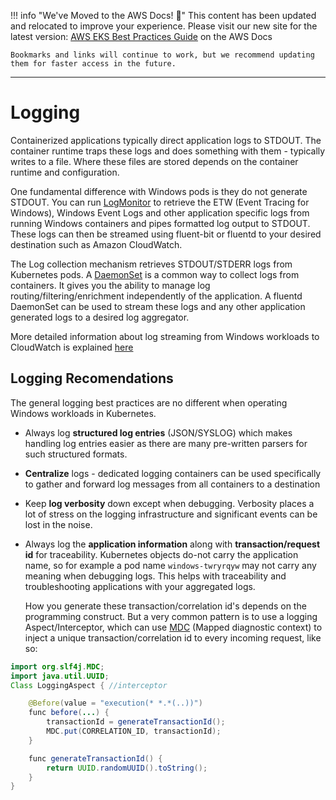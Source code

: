 
!!! info "We've Moved to the AWS Docs! 🚀"
    This content has been updated and relocated to improve your experience. 
    Please visit our new site for the latest version:
    [AWS EKS Best Practices Guide](https://docs.aws.amazon.com/eks/latest/best-practices/windows-logging.html) on the AWS Docs

    Bookmarks and links will continue to work, but we recommend updating them for faster access in the future.

---

# Logging

Containerized applications typically direct application logs to STDOUT. The container runtime traps these logs and does something with them - typically writes to a file. Where these files are stored depends on the container runtime and configuration. 

One fundamental difference with Windows pods is they do not generate STDOUT. You can run [LogMonitor](https://github.com/microsoft/windows-container-tools/tree/master/LogMonitor) to retrieve the ETW (Event Tracing for Windows), Windows Event Logs and other application specific logs from running Windows containers and pipes formatted log output to STDOUT. These logs can then be streamed using fluent-bit or fluentd to your desired destination such as Amazon CloudWatch.

The Log collection mechanism retrieves STDOUT/STDERR logs from Kubernetes pods. A [DaemonSet](https://kubernetes.io/docs/concepts/workloads/controllers/daemonset/) is a common way to collect logs from containers. It gives you the ability to manage log routing/filtering/enrichment independently of the application. A fluentd DaemonSet can be used to stream these logs and any other application generated logs to a desired log aggregator.

More detailed information about log streaming from Windows workloads to CloudWatch is explained [here](https://aws.amazon.com/blogs/containers/streaming-logs-from-amazon-eks-windows-pods-to-amazon-cloudwatch-logs-using-fluentd/) 

## Logging Recomendations

The general logging best practices are no different when operating Windows workloads in Kubernetes. 

* Always log **structured log entries** (JSON/SYSLOG) which makes handling log entries easier as there are many pre-written parsers for such structured formats.
* **Centralize** logs - dedicated logging containers can be used specifically to gather and forward log messages from all containers to a destination
* Keep **log verbosity** down except when debugging. Verbosity places a lot of stress on the logging infrastructure and significant events can be lost in the noise.
* Always log the **application information** along with **transaction/request id** for traceability. Kubernetes objects do-not carry the application name, so for example a pod name `windows-twryrqyw` may not carry any meaning when debugging logs. This helps with traceability and troubleshooting applications with your aggregated logs.

    How you generate these transaction/correlation id's depends on the programming construct. But a very common pattern is to use a logging Aspect/Interceptor, which can use [MDC](https://logging.apache.org/log4j/1.2/apidocs/org/apache/log4j/MDC.html) (Mapped diagnostic context) to inject a unique transaction/correlation id to every incoming request, like so: 

```java   
import org.slf4j.MDC;
import java.util.UUID;
Class LoggingAspect { //interceptor

    @Before(value = "execution(* *.*(..))")
    func before(...) {
        transactionId = generateTransactionId();
        MDC.put(CORRELATION_ID, transactionId);
    }

    func generateTransactionId() {
        return UUID.randomUUID().toString();
    }
}
```
